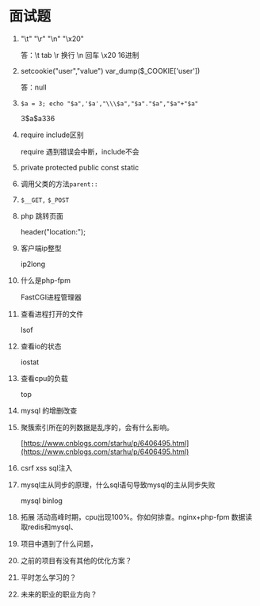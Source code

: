 # 面试题

1. "\t" "\r" "\n" "\x20"

   答：\t tab \r 换行 \n 回车 \x20 16进制

2. setcookie("user","value") var_dump($_COOKIE['user'])

   答：null

3. `$a = 3; echo "$a",'$a',"\\\$a","$a"."$a","$a"+"$a"`

   3$a\$a336

4. require include区别

   require 遇到错误会中断，include不会

5. private protected public const static

6. 调用父类的方法`parent::`

7. `$__GET,` `$_POST`

8. php 跳转页面

   header("location:");

9. 客户端ip整型

   ip2long

10. 什么是php-fpm

    FastCGI进程管理器 

11. 查看进程打开的文件

    lsof 

12. 查看io的状态

    iostat

13. 查看cpu的负载

    top

14. mysql 的增删改查

15. 聚簇索引所在的列数据是乱序的，会有什么影响。

    [https://www.cnblogs.com/starhu/p/6406495.html](https://www.cnblogs.com/starhu/p/6406495.html)

16. csrf xss sql注入

17. mysql主从同步的原理，什么sql语句导致mysql的主从同步失败

    mysql binlog

18. 拓展 活动高峰时期，cpu出现100%。你如何排查。nginx+php-fpm 数据读取redis和mysql、



19. 项目中遇到了什么问题，
20. 之前的项目有没有其他的优化方案？
21. 平时怎么学习的？
22. 未来的职业的职业方向？
